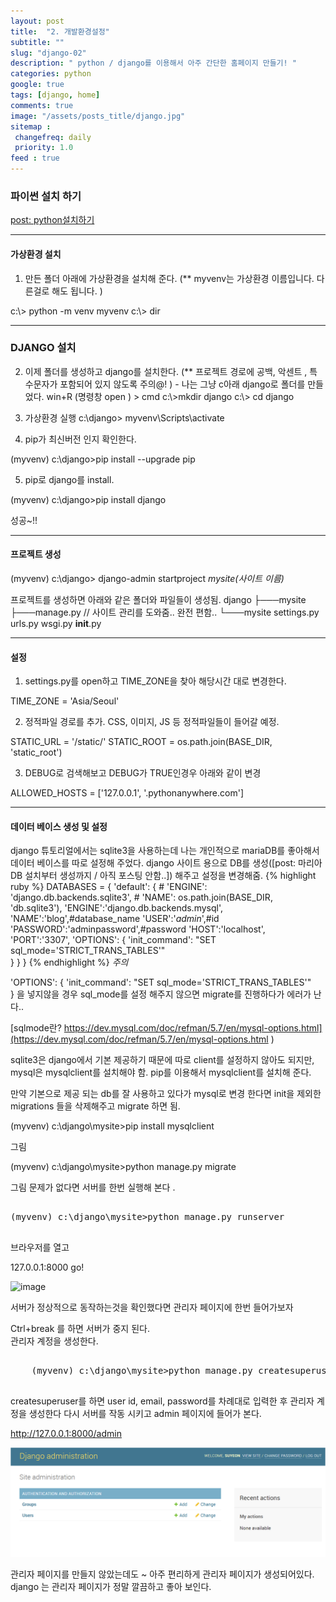 ```yaml
---
layout: post
title:  "2. 개발환경설정"
subtitle: ""
slug: "django-02"
description: " python / django를 이용해서 아주 간단한 홈페이지 만들기! "
categories: python
google: true
tags: [django, home]
comments: true
image: "/assets/posts_title/django.jpg"
sitemap :
 changefreq: daily
 priority: 1.0
feed : true
---
```


### 파이썬 설치 하기
[post: python설치하기](/python/tech/2018/01/25/python-02.html)

---------

#### 가상환경 설치

1. 만든 폴더 아래에 가상환경을 설치해 준다.
(** myvenv는 가상환경 이름입니다. 다른걸로 해도 됩니다. )

c:\\> python -m venv myvenv
c:\\> dir


----------

### DJANGO 설치

2. 이제 폴더를 생성하고 django를 설치한다.  (** 프로젝트 경로에 공백, 악센트 , 특수문자가 포함되어 있지 않도록 주의@! ) - 나는 그냥 c아래 django로 폴더를 만들었다.
win+R (명령창 open ) > cmd
c:\\>mkdir django
c:\\> cd django

3. 가상환경 실행
c:\django> myvenv\Scripts\activate

4. pip가 최신버전 인지 확인한다.

(myvenv) c:\django>pip install  --upgrade pip

5. pip로 django를 install.

(myvenv) c:\django>pip install django

성공~!!

-------------------------

#### 프로젝트 생성


(myvenv) c:\django> django-admin startproject *mysite(사이트 이름)*

프로젝트를 생성하면 아래와 같은 폴더와 파일들이 생성됨.
django
├───mysite
├───manage.py // 사이트 관리를 도와줌.. 완전 편함..
└───mysite
        settings.py
        urls.py
        wsgi.py
        __init__.py

__________________________________

#### 설정
1. settings.py를 open하고 TIME_ZONE을 찾아 해당시간 대로 변경한다.

TIME_ZONE = 'Asia/Seoul'

2. 정적파일 경로를 추가. CSS, 이미지, JS 등 정적파일들이 들어갈 예정.

STATIC_URL = '/static/'
STATIC_ROOT = os.path.join(BASE_DIR, 'static_root')


3. DEBUG로 검색해보고 DEBUG가 TRUE인경우 아래와 같이 변경

ALLOWED_HOSTS = ['127.0.0.1', '.pythonanywhere.com']

---------------------------------------------

#### 데이터 베이스 생성 및 설정

django 튜토리얼에서는 sqlite3을 사용하는데 나는 개인적으로 mariaDB를 좋아해서 데이터 베이스를 따로 설정해 주었다.
django 사이트 용으로 DB를 생성([post: 마리아DB 설치부터 생성까지 / 아직 포스팅 안함..]) 해주고
설정을 변경해줌.
{% highlight ruby %}
DATABASES = {
    'default': {
        # 'ENGINE': 'django.db.backends.sqlite3',
        # 'NAME': os.path.join(BASE_DIR, 'db.sqlite3'),
        'ENGINE':'django.db.backends.mysql',
        'NAME':'blog',#database_name
        'USER':'*admin*',#id
        'PASSWORD':'adminpassword',#password
        'HOST':'localhost',
        'PORT':'3307',
        'OPTIONS': {
            'init_command': "SET sql_mode='STRICT_TRANS_TABLES'"                       
        }
    }
}
{% endhighlight %}
*주의*

'OPTIONS': {
            'init_command': "SET sql_mode='STRICT_TRANS_TABLES'"                       
}
을  넣지않을 경우 sql_mode를 설정 해주지 않으면 migrate를 진행하다가 에러가 난다..

[sqlmode란? https://dev.mysql.com/doc/refman/5.7/en/mysql-options.html](https://dev.mysql.com/doc/refman/5.7/en/mysql-options.html )


sqlite3은 django에서 기본 제공하기 때문에 따로 client를 설정하지 않아도 되지만, mysql은 mysqlclient를 설치해야 함.
pip를 이용해서 mysqlclient를 설치해 준다.


만약 기본으로 제공 되는 db를 잘 사용하고 있다가 mysql로 변경 한다면
init을 제외한 migrations 들을 삭제해주고 migrate 하면 됨.


(myvenv) c:\django\mysite>pip install mysqlclient

그림

(myvenv) c:\django\mysite>python manage.py migrate

그림
문제가 없다면 서버를 한번 실행해 본다 .
<pre>

(myvenv) c:\django\mysite>python manage.py runserver

</pre>
브라우저를 열고

 127.0.0.1:8000   go!


![image](https://user-images.githubusercontent.com/35050638/36573234-2c4787ca-1883-11e8-9c78-ae76361e0303.png)

 서버가 정상적으로 동작하는것을 확인했다면 관리자 페이지에 한번 들어가보자


Ctrl+break 를 하면 서버가 중지 된다.  
관리자 계정을 생성한다.  

<pre>

    (myvenv) c:\django\mysite>python manage.py createsuperuser

</pre>

createsuperuser를 하면 user id, email, password를 차례대로 입력한 후 관리자 계정을 생성한다
다시 서버를 작동 시키고 admin 페이지에 들어가 본다.  

http://127.0.0.1:8000/admin


![image](/assets/posts_con/django/django_02002.png)

관리자 페이지를 만들지 않았는데도 ~ 아주 편리하게 관리자 페이지가 생성되어있다.
django 는 관리자 페이지가 정말 깔끔하고 좋아 보인다.
